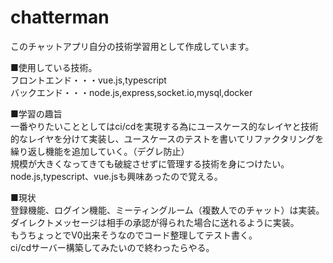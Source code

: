 # chatterman

このチャットアプリ自分の技術学習用として作成しています。

■使用している技術。  
フロントエンド・・・vue.js,typescript  
バックエンド・・・node.js,express,socket.io,mysql,docker

■学習の趣旨  
一番やりたいこととしてはci/cdを実現する為にユースケース的なレイヤと技術的なレイヤを分けて実装し、ユースケースのテストを書いてリファクタリングを繰り返し機能を追加していく。（デグレ防止）  
規模が大きくなってきても破綻させずに管理する技術を身につけたい。node.js,typescript、vue.jsも興味あったので覚える。

■現状  
登録機能、ログイン機能、ミーティングルーム（複数人でのチャット）は実装。ダイレクトメッセージは相手の承認が得られた場合に送れるように実装。  
もうちょっとでV0出来そうなのでコード整理してテスト書く。  
ci/cdサーバー構築してみたいので終わったらやる。
